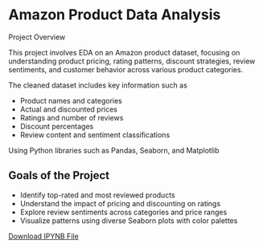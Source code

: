 # Amazon Product Data Analysis

Project Overview

This project involves EDA on an Amazon product dataset, focusing on understanding product pricing, rating patterns, discount strategies, review sentiments, and customer behavior across various product categories.

The cleaned dataset includes key information such as

- Product names and categories  
- Actual and discounted prices  
- Ratings and number of reviews  
- Discount percentages  
- Review content and sentiment classifications  

Using Python libraries such as Pandas, Seaborn, and Matplotlib


## Goals of the Project

- Identify top-rated and most reviewed products
- Understand the impact of pricing and discounting on ratings
- Explore review sentiments across categories and price ranges
- Visualize patterns using diverse Seaborn plots with color palettes


[Download IPYNB File](https://github.com/KARAN-sys141/Amazon_Product_Analysis/raw/main/Amazon_Updated.ipynb) 

